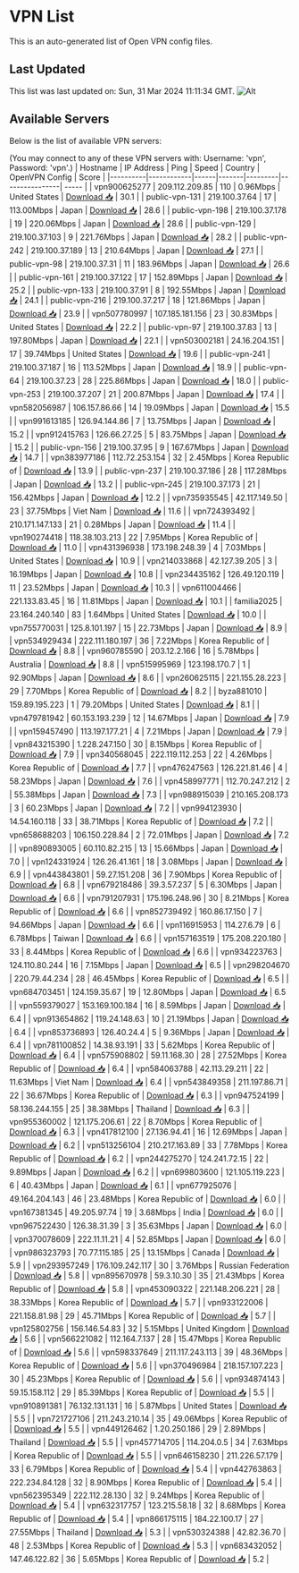 # VPN List

This is an auto-generated list of Open VPN config files.

## Last Updated

This list was last updated on: Sun, 31 Mar 2024 11:11:34 GMT.
![Alt](https://repobeats.axiom.co/api/embed/186b98318ef1479477931607c1ad7d823f12451f.svg "Repobeats analytics image")

## Available Servers

Below is the list of available VPN servers:

(You may connect to any of these VPN servers with: Username: 'vpn', Password: 'vpn'.)
| Hostname | IP Address | Ping | Speed | Country | OpenVPN Config | Score |
|----------|------------|------|-------|---------|----------------| ----- |
| vpn900625277 | 209.112.209.85 | 110 | 0.96Mbps | United States | [Download 📥](./configs/server_0_US.ovpn) | 30.1 |
| public-vpn-131 | 219.100.37.64 | 17 | 113.00Mbps | Japan | [Download 📥](./configs/server_1_JP.ovpn) | 28.6 |
| public-vpn-198 | 219.100.37.178 | 19 | 220.06Mbps | Japan | [Download 📥](./configs/server_2_JP.ovpn) | 28.6 |
| public-vpn-129 | 219.100.37.103 | 9 | 221.76Mbps | Japan | [Download 📥](./configs/server_3_JP.ovpn) | 28.2 |
| public-vpn-242 | 219.100.37.189 | 13 | 210.64Mbps | Japan | [Download 📥](./configs/server_4_JP.ovpn) | 27.1 |
| public-vpn-98 | 219.100.37.31 | 11 | 183.96Mbps | Japan | [Download 📥](./configs/server_5_JP.ovpn) | 26.6 |
| public-vpn-161 | 219.100.37.122 | 17 | 152.89Mbps | Japan | [Download 📥](./configs/server_6_JP.ovpn) | 25.2 |
| public-vpn-133 | 219.100.37.91 | 8 | 192.55Mbps | Japan | [Download 📥](./configs/server_7_JP.ovpn) | 24.1 |
| public-vpn-216 | 219.100.37.217 | 18 | 121.86Mbps | Japan | [Download 📥](./configs/server_8_JP.ovpn) | 23.9 |
| vpn507780997 | 107.185.181.156 | 23 | 30.83Mbps | United States | [Download 📥](./configs/server_9_US.ovpn) | 22.2 |
| public-vpn-97 | 219.100.37.83 | 13 | 197.80Mbps | Japan | [Download 📥](./configs/server_10_JP.ovpn) | 22.1 |
| vpn503002181 | 24.16.204.151 | 17 | 39.74Mbps | United States | [Download 📥](./configs/server_11_US.ovpn) | 19.6 |
| public-vpn-241 | 219.100.37.187 | 16 | 113.52Mbps | Japan | [Download 📥](./configs/server_12_JP.ovpn) | 18.9 |
| public-vpn-64 | 219.100.37.23 | 28 | 225.86Mbps | Japan | [Download 📥](./configs/server_13_JP.ovpn) | 18.0 |
| public-vpn-253 | 219.100.37.207 | 21 | 200.87Mbps | Japan | [Download 📥](./configs/server_14_JP.ovpn) | 17.4 |
| vpn582056987 | 106.157.86.66 | 14 | 19.09Mbps | Japan | [Download 📥](./configs/server_15_JP.ovpn) | 15.5 |
| vpn991613185 | 126.94.144.86 | 7 | 13.75Mbps | Japan | [Download 📥](./configs/server_16_JP.ovpn) | 15.2 |
| vpn912415763 | 126.66.27.25 | 5 | 83.75Mbps | Japan | [Download 📥](./configs/server_17_JP.ovpn) | 15.2 |
| public-vpn-156 | 219.100.37.95 | 9 | 167.67Mbps | Japan | [Download 📥](./configs/server_18_JP.ovpn) | 14.7 |
| vpn383977186 | 112.72.253.154 | 32 | 2.45Mbps | Korea Republic of | [Download 📥](./configs/server_19_KR.ovpn) | 13.9 |
| public-vpn-237 | 219.100.37.186 | 28 | 117.28Mbps | Japan | [Download 📥](./configs/server_20_JP.ovpn) | 13.2 |
| public-vpn-245 | 219.100.37.173 | 21 | 156.42Mbps | Japan | [Download 📥](./configs/server_21_JP.ovpn) | 12.2 |
| vpn735935545 | 42.117.149.50 | 23 | 37.75Mbps | Viet Nam | [Download 📥](./configs/server_22_VN.ovpn) | 11.6 |
| vpn724393492 | 210.171.147.133 | 21 | 0.28Mbps | Japan | [Download 📥](./configs/server_23_JP.ovpn) | 11.4 |
| vpn190274418 | 118.38.103.213 | 22 | 7.95Mbps | Korea Republic of | [Download 📥](./configs/server_24_KR.ovpn) | 11.0 |
| vpn431396938 | 173.198.248.39 | 4 | 7.03Mbps | United States | [Download 📥](./configs/server_25_US.ovpn) | 10.9 |
| vpn214033868 | 42.127.39.205 | 3 | 16.19Mbps | Japan | [Download 📥](./configs/server_26_JP.ovpn) | 10.8 |
| vpn234435162 | 126.49.120.119 | 11 | 23.52Mbps | Japan | [Download 📥](./configs/server_27_JP.ovpn) | 10.3 |
| vpn611004466 | 221.133.83.45 | 16 | 11.81Mbps | Japan | [Download 📥](./configs/server_28_JP.ovpn) | 10.1 |
| familia2025 | 23.164.240.140 | 83 | 1.64Mbps | United States | [Download 📥](./configs/server_29_US.ovpn) | 10.0 |
| vpn755770031 | 125.8.101.197 | 15 | 22.73Mbps | Japan | [Download 📥](./configs/server_30_JP.ovpn) | 8.9 |
| vpn534929434 | 222.111.180.197 | 36 | 7.22Mbps | Korea Republic of | [Download 📥](./configs/server_31_KR.ovpn) | 8.8 |
| vpn960785590 | 203.12.2.166 | 16 | 5.78Mbps | Australia | [Download 📥](./configs/server_32_AU.ovpn) | 8.8 |
| vpn515995969 | 123.198.170.7 | 1 | 92.90Mbps | Japan | [Download 📥](./configs/server_33_JP.ovpn) | 8.6 |
| vpn260625115 | 221.155.28.223 | 29 | 7.70Mbps | Korea Republic of | [Download 📥](./configs/server_34_KR.ovpn) | 8.2 |
| byza881010 | 159.89.195.223 | 1 | 79.20Mbps | United States | [Download 📥](./configs/server_35_US.ovpn) | 8.1 |
| vpn479781942 | 60.153.193.239 | 12 | 14.67Mbps | Japan | [Download 📥](./configs/server_36_JP.ovpn) | 7.9 |
| vpn159457490 | 113.197.177.21 | 4 | 7.21Mbps | Japan | [Download 📥](./configs/server_37_JP.ovpn) | 7.9 |
| vpn843215390 | 1.228.247.150 | 30 | 8.15Mbps | Korea Republic of | [Download 📥](./configs/server_38_KR.ovpn) | 7.9 |
| vpn340568045 | 222.119.112.253 | 22 | 4.26Mbps | Korea Republic of | [Download 📥](./configs/server_39_KR.ovpn) | 7.7 |
| vpn476247563 | 126.221.81.46 | 4 | 58.23Mbps | Japan | [Download 📥](./configs/server_40_JP.ovpn) | 7.6 |
| vpn458997771 | 112.70.247.212 | 2 | 55.38Mbps | Japan | [Download 📥](./configs/server_41_JP.ovpn) | 7.3 |
| vpn988915039 | 210.165.208.173 | 3 | 60.23Mbps | Japan | [Download 📥](./configs/server_42_JP.ovpn) | 7.2 |
| vpn994123930 | 14.54.160.118 | 33 | 38.71Mbps | Korea Republic of | [Download 📥](./configs/server_43_KR.ovpn) | 7.2 |
| vpn658688203 | 106.150.228.84 | 2 | 72.01Mbps | Japan | [Download 📥](./configs/server_44_JP.ovpn) | 7.2 |
| vpn890893005 | 60.110.82.215 | 13 | 15.66Mbps | Japan | [Download 📥](./configs/server_45_JP.ovpn) | 7.0 |
| vpn124331924 | 126.26.41.161 | 18 | 3.08Mbps | Japan | [Download 📥](./configs/server_46_JP.ovpn) | 6.9 |
| vpn443843801 | 59.27.151.208 | 36 | 7.90Mbps | Korea Republic of | [Download 📥](./configs/server_47_KR.ovpn) | 6.8 |
| vpn679218486 | 39.3.57.237 | 5 | 6.30Mbps | Japan | [Download 📥](./configs/server_48_JP.ovpn) | 6.6 |
| vpn791207931 | 175.196.248.96 | 30 | 8.21Mbps | Korea Republic of | [Download 📥](./configs/server_49_KR.ovpn) | 6.6 |
| vpn852739492 | 160.86.17.150 | 7 | 94.66Mbps | Japan | [Download 📥](./configs/server_50_JP.ovpn) | 6.6 |
| vpn116915953 | 114.27.6.79 | 6 | 6.78Mbps | Taiwan | [Download 📥](./configs/server_51_TW.ovpn) | 6.6 |
| vpn157163519 | 175.208.220.180 | 33 | 8.44Mbps | Korea Republic of | [Download 📥](./configs/server_52_KR.ovpn) | 6.6 |
| vpn934223763 | 124.110.80.244 | 16 | 7.15Mbps | Japan | [Download 📥](./configs/server_53_JP.ovpn) | 6.5 |
| vpn298204670 | 220.79.44.234 | 28 | 46.45Mbps | Korea Republic of | [Download 📥](./configs/server_54_KR.ovpn) | 6.5 |
| vpn684703451 | 124.159.35.67 | 19 | 12.80Mbps | Japan | [Download 📥](./configs/server_55_JP.ovpn) | 6.5 |
| vpn559379027 | 153.169.100.184 | 16 | 8.59Mbps | Japan | [Download 📥](./configs/server_56_JP.ovpn) | 6.4 |
| vpn913654862 | 119.24.148.63 | 10 | 21.19Mbps | Japan | [Download 📥](./configs/server_57_JP.ovpn) | 6.4 |
| vpn853736893 | 126.40.24.4 | 5 | 9.36Mbps | Japan | [Download 📥](./configs/server_58_JP.ovpn) | 6.4 |
| vpn781100852 | 14.38.93.191 | 33 | 5.62Mbps | Korea Republic of | [Download 📥](./configs/server_59_KR.ovpn) | 6.4 |
| vpn575908802 | 59.11.168.30 | 28 | 27.52Mbps | Korea Republic of | [Download 📥](./configs/server_60_KR.ovpn) | 6.4 |
| vpn584063788 | 42.113.29.211 | 22 | 11.63Mbps | Viet Nam | [Download 📥](./configs/server_61_VN.ovpn) | 6.4 |
| vpn543849358 | 211.197.86.71 | 22 | 36.67Mbps | Korea Republic of | [Download 📥](./configs/server_62_KR.ovpn) | 6.3 |
| vpn947524199 | 58.136.244.155 | 25 | 38.38Mbps | Thailand | [Download 📥](./configs/server_63_TH.ovpn) | 6.3 |
| vpn955360002 | 121.175.206.61 | 22 | 8.70Mbps | Korea Republic of | [Download 📥](./configs/server_64_KR.ovpn) | 6.3 |
| vpn417812100 | 27.136.94.41 | 16 | 12.69Mbps | Japan | [Download 📥](./configs/server_65_JP.ovpn) | 6.2 |
| vpn513256104 | 210.217.163.89 | 33 | 7.78Mbps | Korea Republic of | [Download 📥](./configs/server_66_KR.ovpn) | 6.2 |
| vpn244275270 | 124.241.72.15 | 22 | 9.89Mbps | Japan | [Download 📥](./configs/server_67_JP.ovpn) | 6.2 |
| vpn699803600 | 121.105.119.223 | 6 | 40.43Mbps | Japan | [Download 📥](./configs/server_68_JP.ovpn) | 6.1 |
| vpn677925076 | 49.164.204.143 | 46 | 23.48Mbps | Korea Republic of | [Download 📥](./configs/server_69_KR.ovpn) | 6.0 |
| vpn167381345 | 49.205.97.74 | 19 | 3.68Mbps | India | [Download 📥](./configs/server_70_IN.ovpn) | 6.0 |
| vpn967522430 | 126.38.31.39 | 3 | 35.63Mbps | Japan | [Download 📥](./configs/server_71_JP.ovpn) | 6.0 |
| vpn370078609 | 222.11.11.21 | 4 | 52.85Mbps | Japan | [Download 📥](./configs/server_72_JP.ovpn) | 6.0 |
| vpn986323793 | 70.77.115.185 | 25 | 13.15Mbps | Canada | [Download 📥](./configs/server_73_CA.ovpn) | 5.9 |
| vpn293957249 | 176.109.242.117 | 30 | 3.76Mbps | Russian Federation | [Download 📥](./configs/server_74_RU.ovpn) | 5.8 |
| vpn895670978 | 59.3.10.30 | 35 | 21.43Mbps | Korea Republic of | [Download 📥](./configs/server_75_KR.ovpn) | 5.8 |
| vpn453090322 | 221.148.206.221 | 28 | 38.33Mbps | Korea Republic of | [Download 📥](./configs/server_76_KR.ovpn) | 5.7 |
| vpn933122006 | 221.158.81.98 | 29 | 45.71Mbps | Korea Republic of | [Download 📥](./configs/server_77_KR.ovpn) | 5.7 |
| vpn125802756 | 156.146.54.83 | 32 | 5.15Mbps | United Kingdom | [Download 📥](./configs/server_78_GB.ovpn) | 5.6 |
| vpn566221082 | 112.164.7.137 | 28 | 15.47Mbps | Korea Republic of | [Download 📥](./configs/server_79_KR.ovpn) | 5.6 |
| vpn598337649 | 211.117.243.113 | 39 | 48.36Mbps | Korea Republic of | [Download 📥](./configs/server_80_KR.ovpn) | 5.6 |
| vpn370496984 | 218.157.107.223 | 30 | 45.23Mbps | Korea Republic of | [Download 📥](./configs/server_81_KR.ovpn) | 5.6 |
| vpn934874143 | 59.15.158.112 | 29 | 85.39Mbps | Korea Republic of | [Download 📥](./configs/server_82_KR.ovpn) | 5.5 |
| vpn910891381 | 76.132.131.131 | 16 | 5.87Mbps | United States | [Download 📥](./configs/server_83_US.ovpn) | 5.5 |
| vpn721727106 | 211.243.210.14 | 35 | 49.06Mbps | Korea Republic of | [Download 📥](./configs/server_84_KR.ovpn) | 5.5 |
| vpn449126462 | 1.20.250.186 | 29 | 2.89Mbps | Thailand | [Download 📥](./configs/server_85_TH.ovpn) | 5.5 |
| vpn457714705 | 114.204.0.5 | 34 | 7.63Mbps | Korea Republic of | [Download 📥](./configs/server_86_KR.ovpn) | 5.5 |
| vpn646158230 | 211.226.57.179 | 33 | 6.79Mbps | Korea Republic of | [Download 📥](./configs/server_87_KR.ovpn) | 5.4 |
| vpn442763863 | 222.234.84.128 | 32 | 8.90Mbps | Korea Republic of | [Download 📥](./configs/server_88_KR.ovpn) | 5.4 |
| vpn562395349 | 222.112.28.130 | 32 | 9.24Mbps | Korea Republic of | [Download 📥](./configs/server_89_KR.ovpn) | 5.4 |
| vpn632317757 | 123.215.58.18 | 32 | 8.68Mbps | Korea Republic of | [Download 📥](./configs/server_90_KR.ovpn) | 5.4 |
| vpn866175115 | 184.22.100.17 | 27 | 27.55Mbps | Thailand | [Download 📥](./configs/server_91_TH.ovpn) | 5.3 |
| vpn530324388 | 42.82.36.70 | 48 | 2.53Mbps | Korea Republic of | [Download 📥](./configs/server_92_KR.ovpn) | 5.3 |
| vpn683432052 | 147.46.122.82 | 36 | 5.65Mbps | Korea Republic of | [Download 📥](./configs/server_93_KR.ovpn) | 5.2 |
